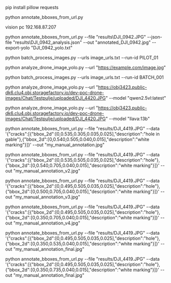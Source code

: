 
pip install pillow requests

python annotate_bboxes_from_url.py

vision pc
192.168.87.207

python annotate_bboxes_from_url.py  --file "results\DJI_0942.JPG"        --json-file "results\DJI_0942_analysis.json"        --out "annotated_DJI_0942.jpg"        --export-yolo "DJI_0942_yolo.txt"

python batch_process_images.py --urls image_urls.txt --run-id PILOT_01



python analyze_drone_image_yolo.py --url "https://example.com/image.jpg"

python batch_process_images.py --urls image_urls.txt --run-id BATCH_001

python analyze_drone_image_yolo.py --url "https://obj3423.public-dk6.clu4.obj.storagefactory.io/dev-poc-drone-images/Chat/Testpulje/uploaded/DJI_4420.JPG" --model "qwen2.5vl:latest"

  python analyze_drone_image_yolo.py --url "https://obj3423.public-dk6.clu4.obj.storagefactory.io/dev-poc-drone-images/Chat/Testpulje/uploaded/DJI_4420.JPG" --model "llava:13b"

  python annotate_bboxes_from_url.py   --file "results/DJI_4419.JPG"   --data '{"cracks":[{"bbox_2d":[0,0.535,0.305,0.035,0.025],"description":"hole in gable"},{"bbox_2d":[0,0.540,0.505,0.040,0.015],"description":"white marking"}]}'   --out "my_manual_annotation.jpg"

  python annotate_bboxes_from_url.py   --file "results/DJI_4419.JPG"  --data '{"cracks":[{"bbox_2d":[0,0.535,0.505,0.035,0.025],"description":"hole"},{"bbox_2d":[0,0.540,0.705,0.040,0.015],"description":"white marking"}]}'   --out "my_manual_annotation_v2.jpg"

  python annotate_bboxes_from_url.py   --file "results/DJI_4419.JPG"   --data '{"cracks":[{"bbox_2d":[0,0.495,0.505,0.035,0.025],"description":"hole"},{"bbox_2d":[0,0.500,0.705,0.040,0.015],"description":"white marking"}]}'   --out "my_manual_annotation_v3.jpg"

  python annotate_bboxes_from_url.py   --file "results/DJI_4419.JPG"   --data '{"cracks":[{"bbox_2d":[0,0.495,0.505,0.035,0.025],"description":"hole"},{"bbox_2d":[0,0.350,0.705,0.040,0.015],"description":"white marking"}]}'   --out "my_manual_annotation_v4.jpg"

  python annotate_bboxes_from_url.py   --file "results/DJI_4419.JPG"   --data '{"cracks":[{"bbox_2d":[0,0.495,0.505,0.035,0.025],"description":"hole"},{"bbox_2d":[0,0.350,0.535,0.040,0.015],"description":"white marking"}]}'   --out "my_manual_annotation_final.jpg"
  
  python annotate_bboxes_from_url.py   --file "results/DJI_4419.JPG"   --data '{"cracks":[{"bbox_2d":[0,0.495,0.505,0.035,0.025],"description":"hole"},{"bbox_2d":[0,0.350,0.735,0.040,0.015],"description":"white marking"}]}'   --out "my_manual_annotation_final.jpg"